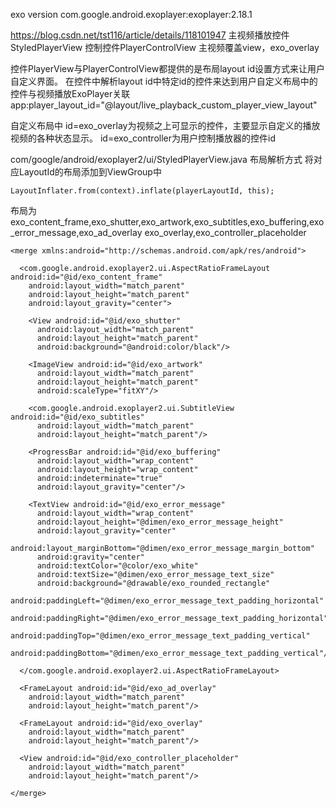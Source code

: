 exo version com.google.android.exoplayer:exoplayer:2.18.1

https://blog.csdn.net/tst116/article/details/118101947
主视频播放控件StyledPlayerView
控制控件PlayerControlView
主视频覆盖view，exo_overlay


控件PlayerView与PlayerControlView都提供的是布局layout id设置方式来让用户自定义界面。
在控件中解析layout id中特定id的控件来达到用户自定义布局中的控件与视频播放ExoPlayer关联
app:player_layout_id="@layout/live_playback_custom_player_view_layout"

自定义布局中
id=exo_overlay为视频之上可显示的控件，主要显示自定义的播放视频的各种状态显示。
id=exo_controller为用户控制播放器的控件id


com/google/android/exoplayer2/ui/StyledPlayerView.java
布局解析方式
将对应LayoutId的布局添加到ViewGroup中
```
LayoutInflater.from(context).inflate(playerLayoutId, this);
```
布局为exo_content_frame,exo_shutter,exo_artwork,exo_subtitles,exo_buffering,exo_error_message,exo_ad_overlay
exo_overlay,exo_controller_placeholder
```
<merge xmlns:android="http://schemas.android.com/apk/res/android">

  <com.google.android.exoplayer2.ui.AspectRatioFrameLayout android:id="@id/exo_content_frame"
    android:layout_width="match_parent"
    android:layout_height="match_parent"
    android:layout_gravity="center">

    <View android:id="@id/exo_shutter"
      android:layout_width="match_parent"
      android:layout_height="match_parent"
      android:background="@android:color/black"/>

    <ImageView android:id="@id/exo_artwork"
      android:layout_width="match_parent"
      android:layout_height="match_parent"
      android:scaleType="fitXY"/>

    <com.google.android.exoplayer2.ui.SubtitleView android:id="@id/exo_subtitles"
      android:layout_width="match_parent"
      android:layout_height="match_parent"/>

    <ProgressBar android:id="@id/exo_buffering"
      android:layout_width="wrap_content"
      android:layout_height="wrap_content"
      android:indeterminate="true"
      android:layout_gravity="center"/>

    <TextView android:id="@id/exo_error_message"
      android:layout_width="wrap_content"
      android:layout_height="@dimen/exo_error_message_height"
      android:layout_gravity="center"
      android:layout_marginBottom="@dimen/exo_error_message_margin_bottom"
      android:gravity="center"
      android:textColor="@color/exo_white"
      android:textSize="@dimen/exo_error_message_text_size"
      android:background="@drawable/exo_rounded_rectangle"
      android:paddingLeft="@dimen/exo_error_message_text_padding_horizontal"
      android:paddingRight="@dimen/exo_error_message_text_padding_horizontal"
      android:paddingTop="@dimen/exo_error_message_text_padding_vertical"
      android:paddingBottom="@dimen/exo_error_message_text_padding_vertical"/>

  </com.google.android.exoplayer2.ui.AspectRatioFrameLayout>

  <FrameLayout android:id="@id/exo_ad_overlay"
    android:layout_width="match_parent"
    android:layout_height="match_parent"/>

  <FrameLayout android:id="@id/exo_overlay"
    android:layout_width="match_parent"
    android:layout_height="match_parent"/>

  <View android:id="@id/exo_controller_placeholder"
    android:layout_width="match_parent"
    android:layout_height="match_parent"/>

</merge>
```